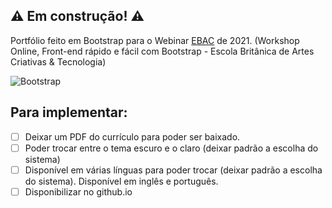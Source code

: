 ## ⚠️ Em construção! ⚠️ 

Portfólio feito em Bootstrap para o Webinar [EBAC](https://ebac.art.br/) de 2021. (Workshop Online, Front-end rápido e fácil com Bootstrap - Escola Britânica de Artes Criativas & Tecnologia)

 <img align="center" alt="Bootstrap" src="https://img.shields.io/badge/Bootstrap-563D7C?style=for-the-badge&logo=bootstrap&logoColor=white">
 
 ## Para implementar: 
 
 - [ ] Deixar um PDF do currículo para poder ser baixado. 
 - [ ] Poder trocar entre o tema escuro e o claro (deixar padrão a escolha do sistema)
 - [ ] Disponível em várias línguas para poder trocar (deixar padrão a escolha do sistema). Disponível em inglês e português. 
 - [ ] Disponibilizar no github.io
